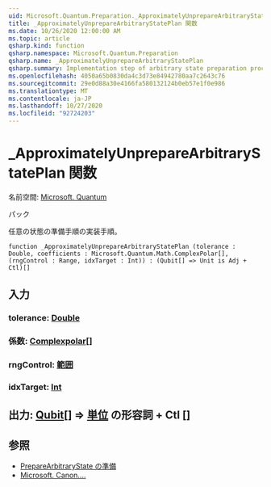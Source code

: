 ```yaml
---
uid: Microsoft.Quantum.Preparation._ApproximatelyUnprepareArbitraryStatePlan
title: _ApproximatelyUnprepareArbitraryStatePlan 関数
ms.date: 10/26/2020 12:00:00 AM
ms.topic: article
qsharp.kind: function
qsharp.namespace: Microsoft.Quantum.Preparation
qsharp.name: _ApproximatelyUnprepareArbitraryStatePlan
qsharp.summary: Implementation step of arbitrary state preparation procedure.
ms.openlocfilehash: 4050a65b0830da4c3d73e84942780aa7c2643c76
ms.sourcegitcommit: 29e0d88a30e4166fa580132124b0eb57e1f0e986
ms.translationtype: MT
ms.contentlocale: ja-JP
ms.lasthandoff: 10/27/2020
ms.locfileid: "92724203"
---
```

# <a name="_approximatelyunpreparearbitrarystateplan-function"></a>_ApproximatelyUnprepareArbitraryStatePlan 関数

名前空間: [Microsoft. Quantum](xref:Microsoft.Quantum.Preparation)

パック [](https://nuget.org/packages/)


任意の状態の準備手順の実装手順。

```qsharp
function _ApproximatelyUnprepareArbitraryStatePlan (tolerance : Double, coefficients : Microsoft.Quantum.Math.ComplexPolar[], (rngControl : Range, idxTarget : Int)) : (Qubit[] => Unit is Adj + Ctl)[]
```


## <a name="input"></a>入力

### <a name="tolerance--double"></a>tolerance: [Double](xref:microsoft.quantum.lang-ref.double)




### <a name="coefficients--complexpolar"></a>係数: [Complexpolar](xref:Microsoft.Quantum.Math.ComplexPolar)[]




### <a name="rngcontrol--range"></a>rngControl: [範囲](xref:microsoft.quantum.lang-ref.range)




### <a name="idxtarget--int"></a>idxTarget: [Int](xref:microsoft.quantum.lang-ref.int)





## <a name="output--qubit--unit-adj--ctl"></a>出力: [Qubit](xref:microsoft.quantum.lang-ref.qubit)[] => [単位](xref:microsoft.quantum.lang-ref.unit) の形容詞 + Ctl []



## <a name="see-also"></a>参照

- [PrepareArbitraryState の準備](xref:Microsoft.Quantum.Preparation.PrepareArbitraryState)
- [Microsoft. Canon....](xref:Microsoft.Quantum.Canon.MultiplexPauli)